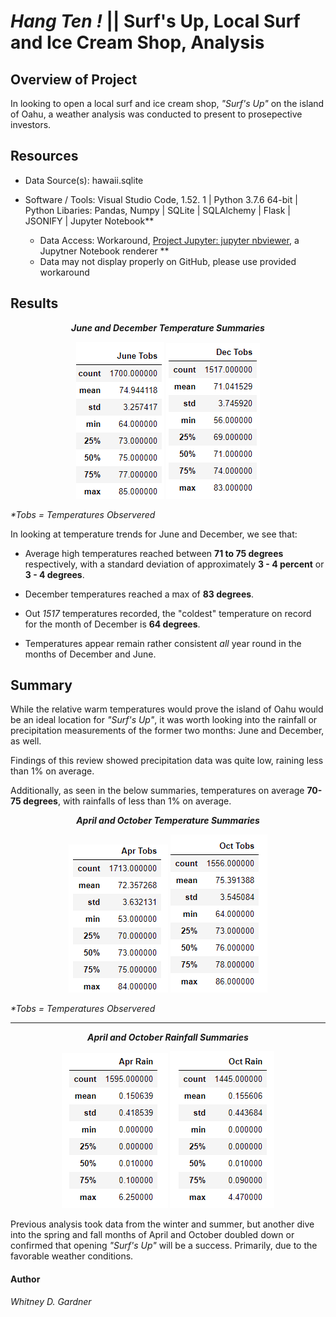 # _Hang Ten !_ || Surf's Up, Local Surf and Ice Cream Shop, Analysis


## Overview of Project 

In looking to open a local surf and ice cream shop, _"Surf's Up"_ on the island of Oahu, a weather analysis was conducted to present to prosepective investors. 

## Resources

* Data Source(s): hawaii.sqlite

* Software / Tools: Visual Studio Code, 1.52. 1 | Python 3.7.6 64-bit  | Python Libaries: Pandas, Numpy | SQLite | SQLAlchemy | Flask | JSONIFY | Jupyter Notebook** 

    * Data Access: Workaround, [Project Jupyter: jupyter nbviewer](https://nbviewer.jupyter.org/), a Jupytner Notebook renderer **
     * Data may not display properly on GitHub, please use provided workaround

   

## Results

 <p align="center">
  <i><b> June and December Temperature Summaries</b></i> 

<p align="center">
<img src="resources/june_temps_summary.png"/> <img src="resources/dec_temps_summary.png"/>

 _*Tobs = Temperatures Observered_

In looking at temperature trends for June and December, we see that:
*   Average high temperatures reached between **71 to 75 degrees** respectively, with a standard deviation of approximately **3 - 4 percent** or **3 - 4 degrees**. 

* December temperatures reached a max of **83 degrees**.

* Out _1517_ temperatures recorded, the "coldest" temperature on record for the month of December is **64 degrees**. 

* Temperatures appear remain rather consistent _all_ year round in the months of December and June.  


## Summary

While the relative warm temperatures would prove the island of Oahu would be an ideal location for _"Surf's Up"_, it was worth looking into the rainfall or precipitation measurements of the former two months: June and December, as well. 

Findings of this review showed precipitation data was quite low, raining less than 1% on average. 


Additionally, as seen in the below summaries, temperatures on average **70- 75 degrees**, with rainfalls of less than 1% on average.  

  <p align="center">
  <i><b> April and October Temperature Summaries</b></i> 

<p align="center">
  <img src="resources/apr_temps_summary.png" />   <img src="resources/oct_temps_summary.png"/>
    
   _*Tobs = Temperatures Observered_

---
   
  <p align="center">
  <i><b> April and October Rainfall Summaries</b></i> 

<p align="center">
  <img src="resources/apr_rain_summary.png"/>  <img src="resources/oct_rain_summary.png"/>

Previous analysis took data from the winter and summer, but another dive into the spring and fall months of April and October doubled down or confirmed that opening _"Surf's Up"_ will be a success. Primarily, due to the favorable weather conditions. 

#### Author
_Whitney D. Gardner_